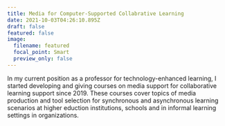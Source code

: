 ```yaml
---
title: Media for Computer-Supported Collabrative Learning
date: 2021-10-03T04:26:10.895Z
draft: false
featured: false
image:
  filename: featured
  focal_point: Smart
  preview_only: false
---
```

In my current position as a professor for technology-enhanced learning, I started developing and giving courses on media support for collaborative learning support since 2019. These courses cover topics of media production and tool selection for synchronous and asynchronous learning scenarios at higher eduction institutions, schools and in informal learning settings in organizations.